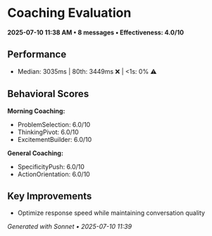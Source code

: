 # Coaching Evaluation

**2025-07-10 11:38 AM • 8 messages • Effectiveness: 4.0/10**

## Performance
- Median: 3035ms | 80th: 3449ms ❌ | <1s: 0% ⚠️

## Behavioral Scores
**Morning Coaching:**
- ProblemSelection: 6.0/10
- ThinkingPivot: 6.0/10
- ExcitementBuilder: 6.0/10

**General Coaching:**
- SpecificityPush: 6.0/10
- ActionOrientation: 6.0/10

## Key Improvements
- Optimize response speed while maintaining conversation quality

*Generated with Sonnet • 2025-07-10 11:39*
